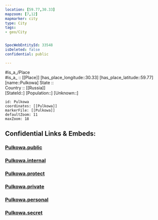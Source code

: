 ```yaml
---
location: [59.77,30.33] 
mapzoom: [7,12] 
mapmarker: city 
type: City
tags:
- geo/City


SpocWebEntityId: 33548
isDeleted: false
confidential: public

---
```

#is_a_/Place  
#is_a_ :: [[Place]] 
[has_place_longitude::30.33] 
[has_place_latitude::59.77] 
[name::Pulkowa] 
State ::  
Country :: [[Russia]]  
[StateId::] 
[Population::] 
[Unknown::] 


```leaflet
id: Pulkowa
coordinates: [[Pulkowa]] 
markerFile: [[Pulkowa]] 
defaultZoom: 11 
maxZoom: 18
```


## Confidential Links & Embeds: 

### [Pulkowa.public](/_public/\Earth\Continent\Europe\Europe~East\Russia\Russia~NorthWest\St.Petersburg,City\CityPulkowa.public.md) 

### [Pulkowa.internal](/_internal/\Earth\Continent\Europe\Europe~East\Russia\Russia~NorthWest\St.Petersburg,City\CityPulkowa.internal.md) 

### [Pulkowa.protect](/_protect/\Earth\Continent\Europe\Europe~East\Russia\Russia~NorthWest\St.Petersburg,City\CityPulkowa.protect.md) 

### [Pulkowa.private](/_private/\Earth\Continent\Europe\Europe~East\Russia\Russia~NorthWest\St.Petersburg,City\CityPulkowa.private.md) 

### [Pulkowa.personal](/_personal/\Earth\Continent\Europe\Europe~East\Russia\Russia~NorthWest\St.Petersburg,City\CityPulkowa.personal.md) 

### [Pulkowa.secret](/_secret/\Earth\Continent\Europe\Europe~East\Russia\Russia~NorthWest\St.Petersburg,City\CityPulkowa.secret.md)

